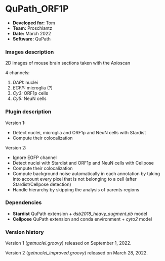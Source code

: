 # QuPath_ORF1P

* **Developed for:** Tom
* **Team:** Proschiantz
* **Date:** March 2022
* **Software:** QuPath

### Images description

2D images of mouse brain sections taken with the Axioscan

4 channels: 
  1. *DAPI:* nuclei
  2. *EGFP:* microglia (?)
  3. *Cy3:* ORF1p cells
  4. *Cy5:* NeuN cells

### Plugin description

Version 1:
* Detect nuclei, microglia and ORF1p and NeuN cells with Stardist
* Compute their colocalization

Version 2:
* Ignore EGFP channel
* Detect nuclei with Stardist and ORF1p and NeuN cells with Cellpose
* Compute their colocalization
* Compute background noise automatically in each annotation by taking into account every pixel that is not belonging to a cell (after Stardist/Cellpose detection)
* Handle hierarchy by skipping the analysis of parents regions

### Dependencies

* **Stardist** QuPath extension +  *dsb2018_heavy_augment.pb* model
* **Cellpose** QuPath extension and conda environment + *cyto2* model

### Version history

Version 1 (*getnuclei.groovy*) released on September 1, 2022.

Version 2 (*getnuclei_improved.groovy*) released on March 28, 2022.
